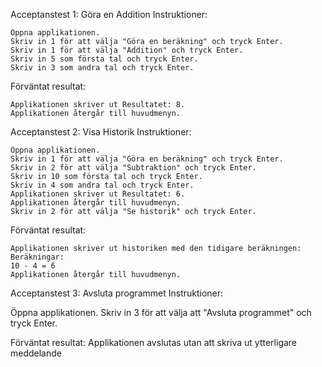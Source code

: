 Acceptanstest 1: Göra en Addition
Instruktioner:

    Öppna applikationen.
    Skriv in 1 för att välja "Göra en beräkning" och tryck Enter.
    Skriv in 1 för att välja "Addition" och tryck Enter.
    Skriv in 5 som första tal och tryck Enter.
    Skriv in 3 som andra tal och tryck Enter.

Förväntat resultat:

    Applikationen skriver ut Resultatet: 8.
    Applikationen återgår till huvudmenyn.



Acceptanstest 2: Visa Historik
Instruktioner:

    Öppna applikationen.
    Skriv in 1 för att välja "Göra en beräkning" och tryck Enter.
    Skriv in 2 för att välja "Subtraktion" och tryck Enter.
    Skriv in 10 som första tal och tryck Enter.
    Skriv in 4 som andra tal och tryck Enter.
    Applikationen skriver ut Resultatet: 6.
    Applikationen återgår till huvudmenyn.
    Skriv in 2 för att välja "Se historik" och tryck Enter.

Förväntat resultat:

    Applikationen skriver ut historiken med den tidigare beräkningen:
    Beräkningar:
    10 - 4 = 6
    Applikationen återgår till huvudmenyn.



Acceptanstest 3: Avsluta programmet
Instruktioner:

Öppna applikationen.
Skriv in 3 för att välja att "Avsluta programmet" och tryck Enter.

Förväntat resultat:
Applikationen avslutas utan att skriva ut ytterligare meddelande

